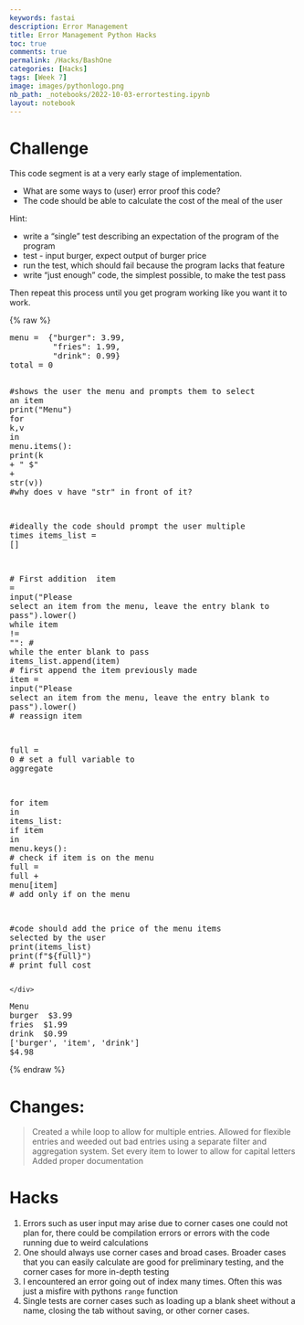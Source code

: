 ```yaml
---
keywords: fastai
description: Error Management
title: Error Management Python Hacks
toc: true
comments: true
permalink: /Hacks/BashOne
categories: [Hacks]
tags: [Week 7]
image: images/pythonlogo.png
nb_path: _notebooks/2022-10-03-errortesting.ipynb
layout: notebook
---
```


<!--
#################################################
### THIS FILE WAS AUTOGENERATED! DO NOT EDIT! ###
#################################################
# file to edit: _notebooks/2022-10-03-errortesting.ipynb
-->

<div class="container" id="notebook-container">
        
<div class="cell border-box-sizing text_cell rendered"><div class="inner_cell">
<div class="text_cell_render border-box-sizing rendered_html">
<h1 id="Challenge">Challenge<a class="anchor-link" href="#Challenge"> </a></h1><p>This code segment is at a very early stage of implementation.</p>
<ul>
<li>What are some ways to (user) error proof this code?</li>
<li>The code should be able to calculate the cost of the meal of the user</li>
</ul>
<p>Hint:</p>
<ul>
<li>write a “single” test describing an expectation of the program of the program</li>
<li>test - input burger, expect output of burger price</li>
<li>run the test, which should fail because the program lacks that feature</li>
<li>write “just enough” code, the simplest possible, to make the test pass</li>
</ul>
<p>Then repeat this process until you get program working like you want it to work.</p>

</div>
</div>
</div>
    {% raw %}
    
<div class="cell border-box-sizing code_cell rendered">
<div class="input">

<div class="inner_cell">
    <div class="input_area">
<div class=" highlight hl-ipython3"><pre><span></span><span class="n">menu</span> <span class="o">=</span>  <span class="p">{</span><span class="s2">&quot;burger&quot;</span><span class="p">:</span> <span class="mf">3.99</span><span class="p">,</span>
         <span class="s2">&quot;fries&quot;</span><span class="p">:</span> <span class="mf">1.99</span><span class="p">,</span>
         <span class="s2">&quot;drink&quot;</span><span class="p">:</span> <span class="mf">0.99</span><span class="p">}</span>
<span class="n">total</span> <span class="o">=</span> <span class="mi">0</span>

<span class="c1">#shows the user the menu and prompts them to select an item</span>
<span class="nb">print</span><span class="p">(</span><span class="s2">&quot;Menu&quot;</span><span class="p">)</span>
<span class="k">for</span> <span class="n">k</span><span class="p">,</span><span class="n">v</span> <span class="ow">in</span> <span class="n">menu</span><span class="o">.</span><span class="n">items</span><span class="p">():</span>
    <span class="nb">print</span><span class="p">(</span><span class="n">k</span> <span class="o">+</span> <span class="s2">&quot;  $&quot;</span> <span class="o">+</span> <span class="nb">str</span><span class="p">(</span><span class="n">v</span><span class="p">))</span> <span class="c1">#why does v have &quot;str&quot; in front of it?</span>

<span class="c1">#ideally the code should prompt the user multiple times</span>
<span class="n">items_list</span> <span class="o">=</span> <span class="p">[]</span>

<span class="c1"># First addition </span>
<span class="n">item</span> <span class="o">=</span> <span class="nb">input</span><span class="p">(</span><span class="s2">&quot;Please select an item from the menu, leave the entry blank to pass&quot;</span><span class="p">)</span><span class="o">.</span><span class="n">lower</span><span class="p">()</span>
<span class="k">while</span> <span class="n">item</span> <span class="o">!=</span> <span class="s2">&quot;&quot;</span><span class="p">:</span> <span class="c1"># while the enter blank to pass</span>
    <span class="n">items_list</span><span class="o">.</span><span class="n">append</span><span class="p">(</span><span class="n">item</span><span class="p">)</span> <span class="c1"># first append the item previously made</span>
    <span class="n">item</span> <span class="o">=</span> <span class="nb">input</span><span class="p">(</span><span class="s2">&quot;Please select an item from the menu, leave the entry blank to pass&quot;</span><span class="p">)</span><span class="o">.</span><span class="n">lower</span><span class="p">()</span>
    <span class="c1"># reassign item</span>


<span class="n">full</span> <span class="o">=</span> <span class="mi">0</span> <span class="c1"># set a full variable to aggregate</span>

<span class="k">for</span> <span class="n">item</span> <span class="ow">in</span> <span class="n">items_list</span><span class="p">:</span>
    <span class="k">if</span> <span class="n">item</span> <span class="ow">in</span> <span class="n">menu</span><span class="o">.</span><span class="n">keys</span><span class="p">():</span> <span class="c1"># check if item is on the menu</span>
        <span class="n">full</span> <span class="o">=</span> <span class="n">full</span> <span class="o">+</span> <span class="n">menu</span><span class="p">[</span><span class="n">item</span><span class="p">]</span> <span class="c1"># add only if on the menu</span>

    

<span class="c1">#code should add the price of the menu items selected by the user </span>
<span class="nb">print</span><span class="p">(</span><span class="n">items_list</span><span class="p">)</span>
<span class="nb">print</span><span class="p">(</span><span class="sa">f</span><span class="s2">&quot;$</span><span class="si">{</span><span class="n">full</span><span class="si">}</span><span class="s2">&quot;</span><span class="p">)</span> <span class="c1"># print full cost</span>
</pre></div>

    </div>
</div>
</div>

<div class="output_wrapper">
<div class="output">

<div class="output_area">

<div class="output_subarea output_stream output_stdout output_text">
<pre>Menu
burger  $3.99
fries  $1.99
drink  $0.99
[&#39;burger&#39;, &#39;item&#39;, &#39;drink&#39;]
$4.98
</pre>
</div>
</div>

</div>
</div>

</div>
    {% endraw %}

<div class="cell border-box-sizing text_cell rendered"><div class="inner_cell">
<div class="text_cell_render border-box-sizing rendered_html">
<h1 id="Changes:">Changes:<a class="anchor-link" href="#Changes:"> </a></h1><blockquote><p>Created a while loop to allow for multiple entries.
Allowed for flexible entries and weeded out bad entries using a separate filter and aggregation system. 
Set every item to lower to allow for capital letters
Added proper documentation</p>
</blockquote>

</div>
</div>
</div>
<div class="cell border-box-sizing text_cell rendered"><div class="inner_cell">
<div class="text_cell_render border-box-sizing rendered_html">
<h1 id="Hacks">Hacks<a class="anchor-link" href="#Hacks"> </a></h1><ol>
<li>Errors such as user input may arise due to corner cases one could not plan for, there could be compilation errors or errors with the code running due to weird calculations</li>
<li>One should always use corner cases and broad cases. Broader cases that you can easily calculate are good for preliminary testing, and the corner cases for more in-depth testing</li>
<li>I encountered an error going out of index many times. Often this was just a misfire with pythons <code>range</code> function</li>
<li>Single tests are corner cases such as loading up a blank sheet without a name, closing the tab without saving, or other corner cases.</li>
</ol>

</div>
</div>
</div>
</div>
 

